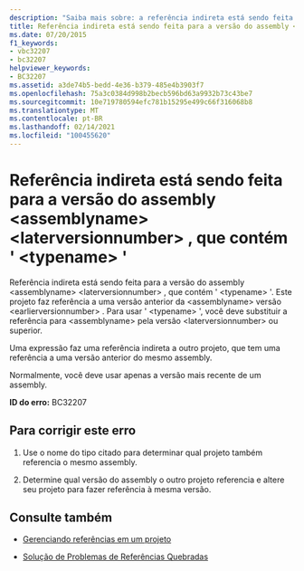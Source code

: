```yaml
---
description: "Saiba mais sobre: a referência indireta está sendo feita à versão do assembly <assemblyname> <laterversionnumber> , que contém ' <typename> '"
title: Referência indireta está sendo feita para a versão do assembly <assemblyname> <laterversionnumber> , que contém ' <typename> '
ms.date: 07/20/2015
f1_keywords:
- vbc32207
- bc32207
helpviewer_keywords:
- BC32207
ms.assetid: a3de74b5-bedd-4e36-b379-485e4b3903f7
ms.openlocfilehash: 75a3c0384d998b2becb596bd63a9932b73c43be7
ms.sourcegitcommit: 10e719780594efc781b15295e499c66f316068b8
ms.translationtype: MT
ms.contentlocale: pt-BR
ms.lasthandoff: 02/14/2021
ms.locfileid: "100455620"
---
```

# <a name="indirect-reference-is-being-made-to-assembly-assemblyname-version-laterversionnumber-which-contains-typename"></a>Referência indireta está sendo feita para a versão do assembly \<assemblyname> \<laterversionnumber> , que contém ' \<typename> '

Referência indireta está sendo feita para a versão do assembly \<assemblyname> \<laterversionnumber> , que contém ' \<typename> '. Este projeto faz referência a uma versão anterior da \<assemblyname> versão \<earlierversionnumber> . Para usar ' \<typename> ', você deve substituir a referência para \<assemblyname> pela versão \<laterversionnumber> ou superior.  
  
 Uma expressão faz uma referência indireta a outro projeto, que tem uma referência a uma versão anterior do mesmo assembly.  
  
 Normalmente, você deve usar apenas a versão mais recente de um assembly.  
  
 **ID do erro:** BC32207  
  
## <a name="to-correct-this-error"></a>Para corrigir este erro  
  
1. Use o nome do tipo citado para determinar qual projeto também referencia o mesmo assembly.  
  
2. Determine qual versão do assembly o outro projeto referencia e altere seu projeto para fazer referência à mesma versão.  
  
## <a name="see-also"></a>Consulte também

- [Gerenciando referências em um projeto](/visualstudio/ide/managing-references-in-a-project)

- [Solução de Problemas de Referências Quebradas](/visualstudio/ide/troubleshooting-broken-references)
